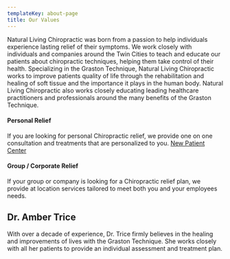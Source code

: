 ```yaml
---
templateKey: about-page
title: Our Values
---
```

Natural Living Chiropractic was born from a passion to help individuals experience lasting relief of their symptoms. We work closely with individuals and companies around the Twin Cities to teach and educate our patients about chiropractic techniques, helping them take control of their health. Specializing in the Graston Technique, Natural Living Chiropractic works to improve patients quality of life through the rehabilitation and healing of soft tissue and the importance it plays in the human body. Natural Living Chiropractic also works closely educating leading healthcare practitioners and professionals around the many benefits of the Graston Technique.

#### Personal Relief

If you are looking for personal Chiropractic relief, we provide one on one consultation and treatments that are personalized to you.
[New Patient Center](/new-patient)

#### Group / Corporate Relief

If your group or company is looking for a Chiropractic relief plan, we provide at location services tailored to meet both you and your employees needs.

## Dr. Amber Trice

With over a decade of experience, Dr. Trice firmly believes in the healing and improvements of lives with the Graston Technique. She works closely with all her patients to provide an individual assessment and treatment plan.
